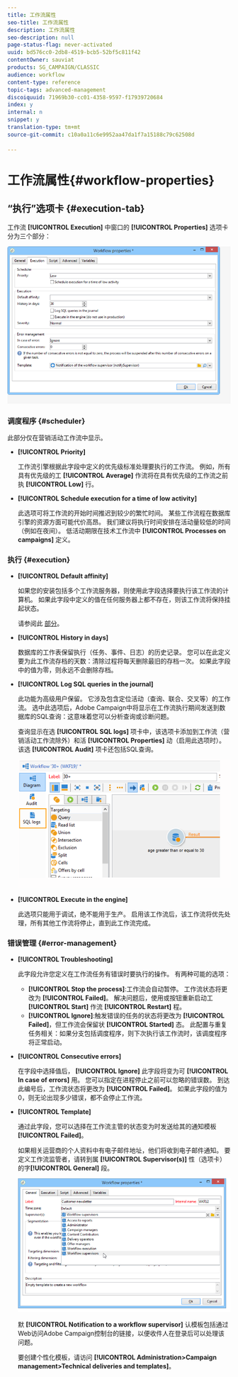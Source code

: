 ```yaml
---
title: 工作流属性
seo-title: 工作流属性
description: 工作流属性
seo-description: null
page-status-flag: never-activated
uuid: bd576cc0-2db8-4519-bcb5-52bf5c811f42
contentOwner: sauviat
products: SG_CAMPAIGN/CLASSIC
audience: workflow
content-type: reference
topic-tags: advanced-management
discoiquuid: 71969b30-cc01-4358-9597-f17939720684
index: y
internal: n
snippet: y
translation-type: tm+mt
source-git-commit: c10a0a11c6e9952aa47da1f7a15188c79c62508d

---
```



# 工作流属性{#workflow-properties}

## “执行”选项卡 {#execution-tab}

工作流 **[!UICONTROL Execution]** 中窗口的 **[!UICONTROL Properties]** 选项卡分为三个部分：

![](assets/wf_execution_tab.png)

### 调度程序 {#scheduler}

此部分仅在营销活动工作流中显示。

* **[!UICONTROL Priority]**

   工作流引擎根据此字段中定义的优先级标准处理要执行的工作流。 例如，所有具有优先级的工 **[!UICONTROL Average]** 作流将在具有优先级的工作流之前执 **[!UICONTROL Low]** 行。

* **[!UICONTROL Schedule execution for a time of low activity]**

   此选项可将工作流的开始时间推迟到较少的繁忙时间。 某些工作流程在数据库引擎的资源方面可能代价高昂。 我们建议将执行时间安排在活动量较低的时间（例如在夜间）。 低活动期限在技术工作流中 **[!UICONTROL Processes on campaigns]** 定义。

### 执行 {#execution}

* **[!UICONTROL Default affinity]**

   如果您的安装包括多个工作流服务器，则使用此字段选择要执行该工作流的计算机。 如果此字段中定义的值在任何服务器上都不存在，则该工作流将保持挂起状态。

   请参阅此 [部分](../../installation/using/configuring-campaign-server.md#high-availability-workflows-and-affinities)。

* **[!UICONTROL History in days]**

   数据库的工作表保留执行（任务、事件、日志）的历史记录。 您可以在此定义要为此工作流存档的天数：清除过程将每天删除最旧的存档一次。 如果此字段中的值为零，则永远不会删除存档。

* **[!UICONTROL Log SQL queries in the journal]**

   此功能为高级用户保留。 它涉及包含定位活动（查询、联合、交叉等）的工作流。 选中此选项后，Adobe Campaign中将显示在工作流执行期间发送到数据库的SQL查询：这意味着您可以分析查询或诊断问题。

   查询显示在选 **[!UICONTROL SQL logs]** 项卡中，该选项卡添加到工作流（营销活动工作流除外）和活 **[!UICONTROL Properties]** 动（启用此选项时）。 该选 **[!UICONTROL Audit]** 项卡还包括SQL查询。

   ![](assets/wf_tab_log_sql.png)

* **[!UICONTROL Execute in the engine]**

   此选项只能用于调试，绝不能用于生产。 启用该工作流后，该工作流将优先处理，所有其他工作流将停止，直到此工作流完成。

### 错误管理 {#error-management}

* **[!UICONTROL Troubleshooting]**

   此字段允许您定义在工作流任务有错误时要执行的操作。 有两种可能的选项：

   * **[!UICONTROL Stop the process]**:工作流会自动暂停。 工作流状态将更改为 **[!UICONTROL Failed]**。 解决问题后，使用或按钮重新启动工 **[!UICONTROL Start]** 作流 **[!UICONTROL Restart]** 程。
   * **[!UICONTROL Ignore]**:触发错误的任务的状态将更改为 **[!UICONTROL Failed]**，但工作流会保留状 **[!UICONTROL Started]** 态。 此配置与重复任务相关：如果分支包括调度程序，则下次执行该工作流时，该调度程序将正常启动。

* **[!UICONTROL Consecutive errors]**

   在字段中选择值后， **[!UICONTROL Ignore]** 此字段将变为可 **[!UICONTROL In case of errors]** 用。 您可以指定在进程停止之前可以忽略的错误数。 到达此编号后，工作流状态将更改为 **[!UICONTROL Failed]**。 如果此字段的值为0，则无论出现多少错误，都不会停止工作流。

* **[!UICONTROL Template]**

   通过此字段，您可以选择在工作流主管的状态变为时发送给其的通知模板 **[!UICONTROL Failed]**。

   如果相关运营商的个人资料中有电子邮件地址，他们将收到电子邮件通知。 要定义工作流监管者，请转到属 **[!UICONTROL Supervisor(s)]** 性（选项卡）的字&#x200B;**[!UICONTROL General]** 段。

   ![](assets/wf-properties_select-supervisors.png)

   默 **[!UICONTROL Notification to a workflow supervisor]** 认模板包括通过Web访问Adobe Campaign控制台的链接，以便收件人在登录后可以处理该问题。

   要创建个性化模板，请访问 **[!UICONTROL Administration>Campaign management>Technical deliveries and templates]**。

